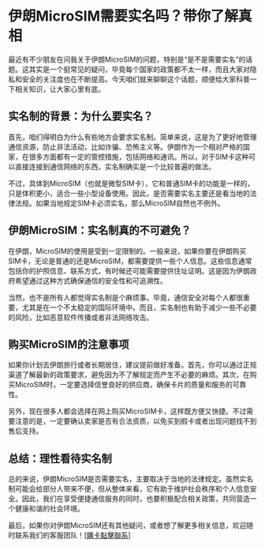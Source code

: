 # 伊朗MicroSIM需要实名吗？带你了解真相

最近有不少朋友在问我关于伊朗MicroSIM的问题，特别是“是不是需要实名”的话题。这其实是一个挺常见的疑问，毕竟每个国家的政策都不太一样，而且大家对隐私和安全的关注度也在不断提高。今天咱们就来聊聊这个话题，顺便给大家科普一下相关知识，让大家心里有底。

## 实名制的背景：为什么要实名？

首先，咱们得明白为什么有些地方会要求实名制。简单来说，这是为了更好地管理通信资源，防止非法活动，比如诈骗、恐怖主义等。伊朗作为一个相对严格的国家，在很多方面都有一定的管控措施，包括网络和通讯。所以，对于SIM卡这种可以直接连接到通信网络的东西，实名制确实是一个比较普遍的做法。

不过，具体到MicroSIM（也就是微型SIM卡），它和普通SIM卡的功能是一样的，只是体积更小，适合一些小型设备使用。因此，是否需要实名主要还是看当地的法律法规。如果当地规定SIM卡必须实名，那么MicroSIM自然也不例外。

## 伊朗MicroSIM：实名制真的不可避免？

在伊朗，MicroSIM的使用是受到一定限制的。一般来说，如果你要在伊朗购买SIM卡，无论是普通的还是MicroSIM，都需要提供一些个人信息。这些信息通常包括你的护照信息、联系方式，有时候还可能需要提供住址证明。这是因为伊朗政府希望通过这种方式确保通信的安全性和可追溯性。

当然，也不是所有人都觉得实名制是个麻烦事。毕竟，通信安全对每个人都很重要，尤其是在一个不太稳定的国际环境中。而且，实名制也有助于减少一些不必要的风险，比如恶意软件传播或者非法网络攻击。

## 购买MicroSIM的注意事项

如果你计划去伊朗旅行或者长期居住，建议提前做好准备。首先，你可以通过正规渠道了解最新的政策要求，避免因为不了解规定而产生不必要的麻烦。其次，在购买MicroSIM时，一定要选择信誉良好的供应商，确保卡片的质量和服务的可靠性。

另外，现在很多人都会选择在网上购买MicroSIM卡，这样既方便又快捷。不过需要注意的是，一定要确认卖家是否有合法资质，以免买到假卡或者出现问题找不到售后支持。

## 总结：理性看待实名制

总的来说，伊朗MicroSIM是否需要实名，主要取决于当地的法律规定。虽然实名制可能会给部分人带来不便，但从整体来看，它有助于维护社会秩序和个人信息安全。因此，我们在享受便捷通信服务的同时，也要积极配合相关政策，共同营造一个健康和谐的社会环境。

最后，如果你对伊朗MicroSIM还有其他疑问，或者想了解更多相关信息，欢迎随时联系我们的客服团队！[[購卡點擊聯系](https://t.me/s/esim1088)]